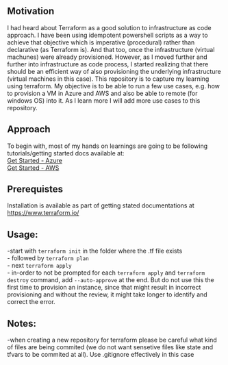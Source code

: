## Motivation
I had heard about Terraform as a good solution to infrastructure as code approach. I have been using idempotent powershell scripts as a way to achieve that objective which is imperative (procedural) rather than declarative (as Terraform is). And that too, once the infrastructure (virtual machunes) were already provisioned. However, as I moved further and further into infrastructure as code process, I started realizing that there should be an efficient way of also provisioning the underlying infrastructure (virtual machines in this case). This repository is to capture my learning using terraform. My objective is to be able to run a few use cases, e.g. how to provision a VM in Azure and AWS and also be able to remote (for windows OS) into it. As I learn more I will add more use cases to this repository.

## Approach
To begin with, most of my hands on learnings are going to be following tutorials/getting started docs available at: <br />[Get Started - Azure](https://learn.hashicorp.com/collections/terraform/azure-get-started)
<br />[Get Started - AWS](https://learn.hashicorp.com/collections/terraform/aws-get-started)

## Prerequistes
Installation is available as part of getting stated documentations at https://www.terraform.io/

## Usage:
-start with <code>terraform init</code> in the folder where the .tf file exists
<br />- followed by <code>terraform plan</code>
<br />- next <code>terraform apply</code>
<br />- in-order to not be prompted for each <code>terraform apply</code> and <code>terraform destroy</code> command, add <code>--auto-approve</code> at the end. But do not use this the first time to provision an instance, since that might result in incorrect provisioning and without the review, it might take longer to identify and correct the error.

## Notes:
-when creating a new repository for terraform please be careful what kind of files are being commited (we do not want sensetive files like state and tfvars to be commited at all). Use .gitignore effectively in this case